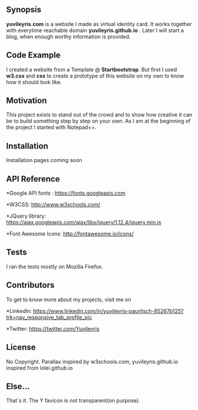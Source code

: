 ## Synopsis

**yuvileyris.com** is a website I made as virtual identity card. It works together with everytime reachable domain **yuvileyris.github.io** . Later I will start a blog, when enough worthy information is provided.


## Code Example

I created a website from a Template @ **Startbootstrap**. But first I used **w3.css** and **css** to create a prototype of this website on my own to know how it should look like. 

## Motivation

This project exists to stand out of the crowd and to show how creative it can be to build something step by step on your own. As I am at the beginning of the project I started with Notepad++. 

## Installation

Installation pages coming soon

## API Reference

*Google API fonts : https://fonts.googleapis.com

*W3CSS: http://www.w3schools.com/

*JQuery library: https://ajax.googleapis.com/ajax/libs/jquery/1.12.4/jquery.min.js

*Font Awesome Icons: http://fontawesome.io/icons/

## Tests

I ran the tests mostly on Mozilla Firefox.

## Contributors

To get to know more about my projects, visit me on 

*LinkedIn: https://www.linkedin.com/in/yuvileyris-pauritsch-85267b125?trk=nav_responsive_tab_profile_pic

*Twitter: https://twitter.com/Yuvileyris


## License

No Copyright. Parallax inspired by w3schools.com, yuvileyris.github.io inspired from lolei.github.io

## Else...

That´s it. The Y favicon is not transparent(on purpose).
